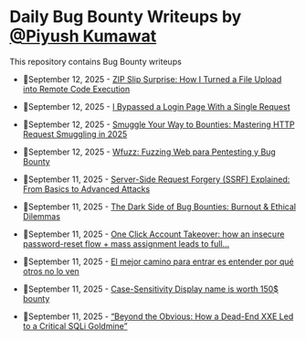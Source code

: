 # Daily Bug Bounty Writeups by [@Piyush Kumawat](https://twitter.com/piyush_supiy) 
This repository contains Bug Bounty writeups

<!-- BLOG-POST-LIST:START -->
 - 💯September 12, 2025 - [ZIP Slip Surprise: How I Turned a File Upload into Remote Code Execution](https://medium.com/@iski/zip-slip-surprise-how-i-turned-a-file-upload-into-remote-code-execution-1cdad896c54c?source=rss------bug_bounty-5) 

 - 💯September 12, 2025 - [I Bypassed a Login Page With a Single Request](https://infosecwriteups.com/i-bypassed-a-login-page-with-a-single-request-cf7b415b2423?source=rss------bug_bounty-5) 

 - 💯September 12, 2025 - [Smuggle Your Way to Bounties: Mastering HTTP Request Smuggling in 2025](https://infosecwriteups.com/smuggle-your-way-to-bounties-mastering-http-request-smuggling-in-2025-6218e1adc444?source=rss------bug_bounty-5) 

 - 💯September 12, 2025 - [Wfuzz: Fuzzing Web para Pentesting y Bug Bounty](https://medium.com/@jpablo13/wfuzz-fuzzing-web-para-pentesting-y-bug-bounty-81723a6b0d16?source=rss------bug_bounty-5) 

 - 💯September 11, 2025 - [Server-Side Request Forgery &lpar;SSRF&rpar; Explained: From Basics to Advanced Attacks](https://medium.com/@mazene432/server-side-request-forgery-ssrf-explained-from-basics-to-advanced-attacks-771aef68b415?source=rss------bug_bounty-5) 

 - 💯September 11, 2025 - [The Dark Side of Bug Bounties: Burnout &amp; Ethical Dilemmas](https://osintteam.blog/the-dark-side-of-bug-bounties-burnout-ethical-dilemmas-55e7d99ee9d3?source=rss------bug_bounty-5) 

 - 💯September 11, 2025 - [One Click Account Takeover: how an insecure password-reset flow + mass assignment leads to full…](https://medium.com/@0xmekky/one-click-account-takeover-how-an-insecure-password-reset-flow-mass-assignment-leads-to-full-62f1bf17821d?source=rss------bug_bounty-5) 

 - 💯September 11, 2025 - [El mejor camino para entrar es entender por qué otros no lo ven](https://gorkaaa.medium.com/el-mejor-camino-para-entrar-es-entender-por-qu%C3%A9-otros-no-lo-ven-87c051c7011c?source=rss------bug_bounty-5) 

 - 💯September 11, 2025 - [Case-Sensitivity Display name is worth 150$ bounty](https://medium.com/@mohaned0101/case-sensitivity-display-name-is-worth-150-bounty-6871aab8a39c?source=rss------bug_bounty-5) 

 - 💯September 11, 2025 - [“Beyond the Obvious: How a Dead-End XXE Led to a Critical SQLi Goldmine”](https://infosecwriteups.com/beyond-the-obvious-how-a-dead-end-xxe-led-to-a-critical-sqli-goldmine-d368f5ddaadc?source=rss------bug_bounty-5) 
<!-- BLOG-POST-LIST:END -->
